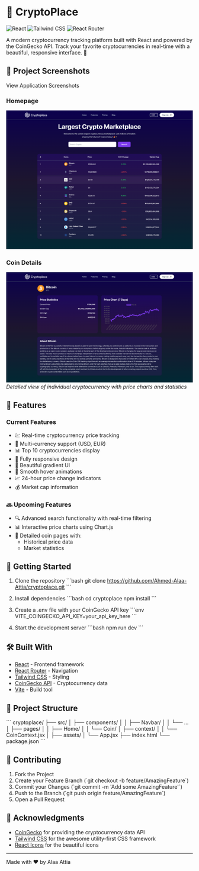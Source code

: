 # 🌟 CryptoPlace

![React](https://img.shields.io/badge/React-20232A?style=for-the-badge&logo=react&logoColor=61DAFB)
![Tailwind CSS](https://img.shields.io/badge/Tailwind_CSS-38B2AC?style=for-the-badge&logo=tailwind-css&logoColor=white)
![React Router](https://img.shields.io/badge/React_Router-CA4245?style=for-the-badge&logo=react-router&logoColor=white)

A modern cryptocurrency tracking platform built with React and powered by the CoinGecko API. Track your favorite cryptocurrencies in real-time with a beautiful, responsive interface. 🚀

## 📸 Project Screenshots


<summary>View Application Screenshots</summary>

### Homepage

![Dashboard](./images/screenshot.png)

### Coin Details

![Coin Details](./images/screen2.png)
_Detailed view of individual cryptocurrency with price charts and statistics_



## 🌈 Features

### Current Features

- 💹 Real-time cryptocurrency price tracking
- 💱 Multi-currency support (USD, EUR)
- 📊 Top 10 cryptocurrencies display
- 📱 Fully responsive design
- 🎨 Beautiful gradient UI
- 💫 Smooth hover animations
- 📈 24-hour price change indicators
- 💰 Market cap information

### 🔜 Upcoming Features

- 🔍 Advanced search functionality with real-time filtering
- 📊 Interactive price charts using Chart.js
- 📱 Detailed coin pages with:
  - Historical price data
  - Market statistics

## 🚀 Getting Started

1. Clone the repository
   \`\`\`bash
   git clone https://github.com/Ahmed-Alaa-Attia/cryptoplace.git
   \`\`\`

2. Install dependencies
   \`\`\`bash
   cd cryptoplace
   npm install
   \`\`\`

3. Create a .env file with your CoinGecko API key
   \`\`\`env
   VITE_COINGECKO_API_KEY=your_api_key_here
   \`\`\`

4. Start the development server
   \`\`\`bash
   npm run dev
   \`\`\`

## 🛠️ Built With

- [React](https://reactjs.org/) - Frontend framework
- [React Router](https://reactrouter.com/) - Navigation
- [Tailwind CSS](https://tailwindcss.com/) - Styling
- [CoinGecko API](https://www.coingecko.com/en/api) - Cryptocurrency data
- [Vite](https://vitejs.dev/) - Build tool

## 📁 Project Structure

\`\`\`
cryptoplace/
├── src/
│ ├── components/
│ │ ├── Navbar/
│ │ └── ...
│ ├── pages/
│ │ ├── Home/
│ │ └── Coin/
│ ├── context/
│ │ └── CoinContext.jsx
│ ├── assets/
│ └── App.jsx
├── index.html
└── package.json
\`\`\`

## 🤝 Contributing

1. Fork the Project
2. Create your Feature Branch (\`git checkout -b feature/AmazingFeature\`)
3. Commit your Changes (\`git commit -m 'Add some AmazingFeature'\`)
4. Push to the Branch (\`git push origin feature/AmazingFeature\`)
5. Open a Pull Request

## 🙏 Acknowledgments

- [CoinGecko](https://www.coingecko.com/) for providing the cryptocurrency data API
- [Tailwind CSS](https://tailwindcss.com/) for the awesome utility-first CSS framework
- [React Icons](https://react-icons.github.io/react-icons/) for the beautiful icons

---

Made with ❤️ by Alaa Attia
